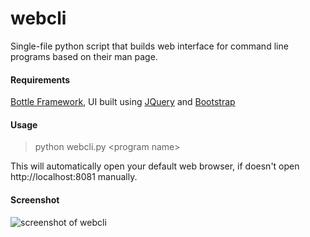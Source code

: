 webcli
======

Single-file python script that builds web interface for command line programs based on their man page.

#### Requirements
[Bottle Framework](https://pypi.python.org/pypi/bottle), UI built using [JQuery](https://jquery.com/) and [Bootstrap](http://getbootstrap.com/)

#### Usage
> python webcli.py &lt;program name&gt;

This will automatically open your default web browser, if doesn't open http://localhost:8081 manually.

#### Screenshot

![screenshot of webcli](https://i.imgur.com/JN1TDFU.png)
